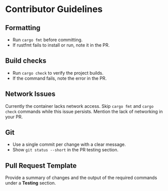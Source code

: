 # Contributor Guidelines

## Formatting
- Run `cargo fmt` before committing.
- If rustfmt fails to install or run, note it in the PR.

## Build checks
- Run `cargo check` to verify the project builds.
- If the command fails, note the error in the PR.

## Network Issues
Currently the container lacks network access. Skip `cargo fmt` and `cargo check`
commands while this issue persists. Mention the lack of networking in your PR.

## Git
- Use a single commit per change with a clear message.
- Show `git status --short` in the PR testing section.

## Pull Request Template
Provide a summary of changes and the output of the required commands under a **Testing** section.
